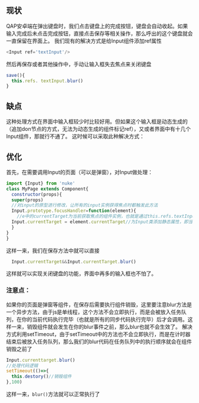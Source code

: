 ## 现状
QAP安卓端在弹出键盘时，我们点击键盘上的完成按钮，键盘会自动收起。如果输入完成后未点击完成按钮，直接点击保存等相关操作，那么呼出的这个键盘就会一直保留在界面上。
我们现有的解决方式是给Input组件添加ref属性
```javascript
<Input ref='textInput'/>
```
然后再保存或者其他操作中，手动让输入框失去焦点来关闭键盘
```javascript
save(){
  this.refs. textInput.blur()
}
```
## 缺点
这种处理方式在界面中输入框较少时比较好用。但如果这个输入框是动态生成的（追加don节点的方式，无法为动态生成的组件标记ref），又或者界面中有十几个Input组件，那就行不通了。
这时候可以采取此种解决方式：

## 优化
首先，在需要调用Input的页面（可以是弹窗），对Input做处理：
```javascript
import {Input} from 'nuke'
class MyPage extends Component{
  constructor(props){
  super(props)
  //对input的原型进行修改，让所有的input实例获得焦点时都触发此方法
  Input.prototype.focusHandler=function(element){
    //e中的currentTarget为当前获取焦点的组件实例，也就是通过this.refs.textInput获取到的dom
  Input.currentTarget = element.currentTarget//为Input类添加静态属性，即当前被激活的Input实例
  }
}
}
```
这样一来，我们在保存方法中就可以直接
```javascript
  Input.currentTarget&&Input.currentTarget.blur()
```
这样就可以实现关闭键盘的功能，界面中再多的输入框也不怕了。

### 注意点：
如果你的页面是弹窗等组件，在保存后需要执行组件销毁，这里要注意blur方法是一个异步方法，由于js是单线程，这个方法不会立即执行，而是会被放入任务队列，在你的当前代码执行完毕（也就是所有的同步代码执行完毕）后才会调用。这样一来，销毁组件就会发生在你的blur事件之前，那么blur也就不会生效了。
解决方式利用setTimeout，由于setTimeout中的方法也不会立即执行，而是在计时器结束后被放入任务队列，那么我们的blur代码在任务队列中的执行顺序就会在组件销毁之前了
```javascript
Input.currenttarget.blur()
//处理代码逻辑
setTimeout(()=>{
  this.destory()//销毁组件
},100)
```
这样一来，`blur()`方法就可以正常执行了
